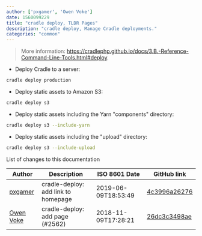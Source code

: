 ```yaml
---
author: ['pxgamer', 'Owen Voke']
date: 1560099229
title: "cradle deploy, TLDR Pages"
description: "cradle deploy, Manage Cradle deployments."
categories: "common"
---
```

> More information: <https://cradlephp.github.io/docs/3.B.-Reference-Command-Line-Tools.html#deploy>.

- Deploy Cradle to a server:

```bash
cradle deploy production
```

- Deploy static assets to Amazon S3:

```bash
cradle deploy s3
```

- Deploy static assets including the Yarn "components" directory:

```bash
cradle deploy s3 --include-yarn
```

- Deploy static assets including the "upload" directory:

```bash
cradle deploy s3 --include-upload
```
List of changes to this documentation


Author | Description | ISO 8601 Date | GitHub link
------|-----|-----|-----
[pxgamer](mailto:owzie123@gmail.com) | cradle-deploy: add link to homepage | 2019-06-09T18:53:49 | [4c3996a26276](https://github.com/tldr-pages/tldr/commit/4c3996a26276c9a0b6f44fb684ab49237e10c81e)
[Owen Voke](mailto:owzie123@gmail.com) | cradle-deploy: add page (#2562) | 2018-11-09T17:28:21 | [26dc3c3498ae](https://github.com/tldr-pages/tldr/commit/26dc3c3498ae772d76cb99be1587edbc731b24a1)


